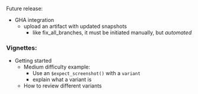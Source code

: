 Future release:
  * GHA integration
    * upload an artifact with updated snapshots
      * like fix_all_branches, it must be initiated manually, but _automated_
### Vignettes:
* Getting started
  * Medium difficulty example:
    * Use an `$expect_screenshot()` with a `variant`
    * explain what a variant is
  * How to review different variants
